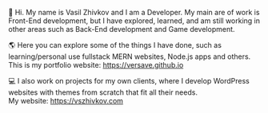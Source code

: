 👋 Hi. My name is Vasil Zhivkov and I am a Developer. My main are of work is Front-End development, but I have explored, learned, and am still working in other areas such as 
Back-End development and Game development.

🌎 Here you can explore some of the things I have done, such as learning/personal use fullstack MERN websites, Node.js apps and others.<br>
This is my portfolio website: https://versave.github.io

💻 I also work on projects for my own clients, where I develop WordPress websites with themes from scratch that fit all their needs.<br>
My website: https://vszhivkov.com
